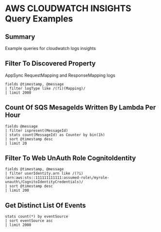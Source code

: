 # AWS CLOUDWATCH INSIGHTS Query Examples

## Summary

Example queries for cloudwatch logs insights

## Filter To Discovered Property

AppSync RequestMapping and ResponseMapping logs

```
fields @timestamp, @message
| filter logType like /(?i)(Mapping)/
| limit 2000
```

## Count Of SQS MesageIds Written By Lambda Per Hour

```
fields @message
| filter ispresent(MessageId)
| stats count(MessageId) as Counter by bin(1h)
| sort @timestamp desc
| limit 20
```

## Filter To Web UnAuth Role CognitoIdentity

```
fields @timestamp, @message
| filter userIdentity.arn like /(?i)(arn:aws:sts::111111111111:assumed-role\/myrole-unauth\/CognitoIdentityCredentials)/
| sort @timestamp desc
| limit 200
```

## Get Distinct List Of Events

```
stats count(*) by eventSource
| sort eventSource asc
| limit 2000
```
